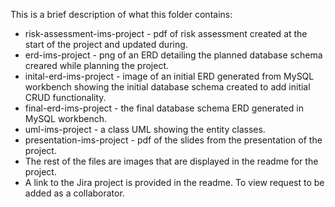 This is a brief description of what this folder contains:

* risk-assessment-ims-project - pdf of risk assessment created at the start of the project and updated during.
* erd-ims-project - png of an ERD detailing the planned database schema creared while planning the project.
* inital-erd-ims-project - image of an initial ERD generated from MySQL workbench showing the initial database schema created to add initial CRUD functionality.
* final-erd-ims-project - the final database schema ERD generated in MySQL workbench.
* uml-ims-project - a class UML showing the entity classes.
* presentation-ims-project - pdf of the slides from the presentation of the project.
* The rest of the files are images that are displayed in the readme for the project.
* A link to the Jira project is provided in the readme. To view request to be added as a collaborator.